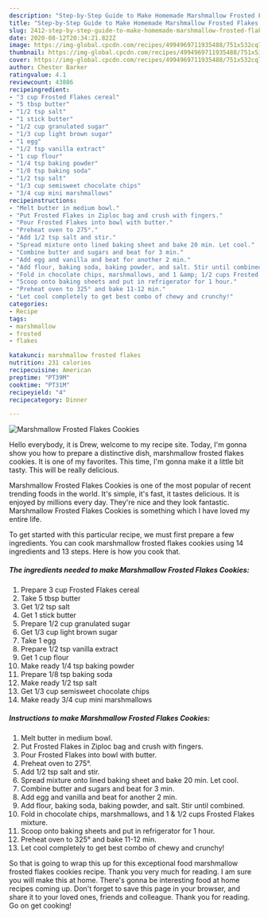 ```yaml
---
description: "Step-by-Step Guide to Make Homemade Marshmallow Frosted Flakes Cookies"
title: "Step-by-Step Guide to Make Homemade Marshmallow Frosted Flakes Cookies"
slug: 2412-step-by-step-guide-to-make-homemade-marshmallow-frosted-flakes-cookies
date: 2020-08-12T20:34:21.822Z
image: https://img-global.cpcdn.com/recipes/4994969711935488/751x532cq70/marshmallow-frosted-flakes-cookies-recipe-main-photo.jpg
thumbnail: https://img-global.cpcdn.com/recipes/4994969711935488/751x532cq70/marshmallow-frosted-flakes-cookies-recipe-main-photo.jpg
cover: https://img-global.cpcdn.com/recipes/4994969711935488/751x532cq70/marshmallow-frosted-flakes-cookies-recipe-main-photo.jpg
author: Chester Barker
ratingvalue: 4.1
reviewcount: 43886
recipeingredient:
- "3 cup Frosted Flakes cereal"
- "5 tbsp butter"
- "1/2 tsp salt"
- "1 stick butter"
- "1/2 cup granulated sugar"
- "1/3 cup light brown sugar"
- "1 egg"
- "1/2 tsp vanilla extract"
- "1 cup flour"
- "1/4 tsp baking powder"
- "1/8 tsp baking soda"
- "1/2 tsp salt"
- "1/3 cup semisweet chocolate chips"
- "3/4 cup mini marshmallows"
recipeinstructions:
- "Melt butter in medium bowl."
- "Put Frosted Flakes in Ziploc bag and crush with fingers."
- "Pour Frosted Flakes into bowl with butter."
- "Preheat oven to 275°."
- "Add 1/2 tsp salt and stir."
- "Spread mixture onto lined baking sheet and bake 20 min. Let cool."
- "Combine butter and sugars and beat for 3 min."
- "Add egg and vanilla and beat for another 2 min."
- "Add flour, baking soda, baking powder, and salt. Stir until combined."
- "Fold in chocolate chips, marshmallows, and 1 &amp; 1/2 cups Frosted Flakes mixture."
- "Scoop onto baking sheets and put in refrigerator for 1 hour."
- "Preheat oven to 325° and bake 11-12 min."
- "Let cool completely to get best combo of chewy and crunchy!"
categories:
- Recipe
tags:
- marshmallow
- frosted
- flakes

katakunci: marshmallow frosted flakes 
nutrition: 231 calories
recipecuisine: American
preptime: "PT39M"
cooktime: "PT31M"
recipeyield: "4"
recipecategory: Dinner

---
```



![Marshmallow Frosted Flakes Cookies](https://img-global.cpcdn.com/recipes/4994969711935488/751x532cq70/marshmallow-frosted-flakes-cookies-recipe-main-photo.jpg)

Hello everybody, it is Drew, welcome to my recipe site. Today, I'm gonna show you how to prepare a distinctive dish, marshmallow frosted flakes cookies. It is one of my favorites. This time, I'm gonna make it a little bit tasty. This will be really delicious.

Marshmallow Frosted Flakes Cookies is one of the most popular of recent trending foods in the world. It's simple, it's fast, it tastes delicious. It is enjoyed by millions every day. They're nice and they look fantastic. Marshmallow Frosted Flakes Cookies is something which I have loved my entire life.




To get started with this particular recipe, we must first prepare a few ingredients. You can cook marshmallow frosted flakes cookies using 14 ingredients and 13 steps. Here is how you cook that.

<!--inarticleads1-->

##### The ingredients needed to make Marshmallow Frosted Flakes Cookies:

1. Prepare 3 cup Frosted Flakes cereal
1. Take 5 tbsp butter
1. Get 1/2 tsp salt
1. Get 1 stick butter
1. Prepare 1/2 cup granulated sugar
1. Get 1/3 cup light brown sugar
1. Take 1 egg
1. Prepare 1/2 tsp vanilla extract
1. Get 1 cup flour
1. Make ready 1/4 tsp baking powder
1. Prepare 1/8 tsp baking soda
1. Make ready 1/2 tsp salt
1. Get 1/3 cup semisweet chocolate chips
1. Make ready 3/4 cup mini marshmallows




<!--inarticleads2-->

##### Instructions to make Marshmallow Frosted Flakes Cookies:

1. Melt butter in medium bowl.
1. Put Frosted Flakes in Ziploc bag and crush with fingers.
1. Pour Frosted Flakes into bowl with butter.
1. Preheat oven to 275°.
1. Add 1/2 tsp salt and stir.
1. Spread mixture onto lined baking sheet and bake 20 min. Let cool.
1. Combine butter and sugars and beat for 3 min.
1. Add egg and vanilla and beat for another 2 min.
1. Add flour, baking soda, baking powder, and salt. Stir until combined.
1. Fold in chocolate chips, marshmallows, and 1 &amp; 1/2 cups Frosted Flakes mixture.
1. Scoop onto baking sheets and put in refrigerator for 1 hour.
1. Preheat oven to 325° and bake 11-12 min.
1. Let cool completely to get best combo of chewy and crunchy!




So that is going to wrap this up for this exceptional food marshmallow frosted flakes cookies recipe. Thank you very much for reading. I am sure you will make this at home. There's gonna be interesting food at home recipes coming up. Don't forget to save this page in your browser, and share it to your loved ones, friends and colleague. Thank you for reading. Go on get cooking!
